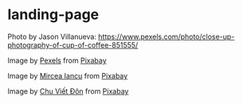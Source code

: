 # landing-page

Photo by Jason  Villanueva: https://www.pexels.com/photo/close-up-photography-of-cup-of-coffee-851555/

Image by <a href="https://pixabay.com/users/pexels-2286921/?utm_source=link-attribution&utm_medium=referral&utm_campaign=image&utm_content=1836445">Pexels</a> from <a href="https://pixabay.com//?utm_source=link-attribution&utm_medium=referral&utm_campaign=image&utm_content=1836445">Pixabay</a>



Image by <a href="https://pixabay.com/users/surprising_snapshots-11873433/?utm_source=link-attribution&utm_medium=referral&utm_campaign=image&utm_content=7300353">Mircea Iancu</a> from <a href="https://pixabay.com//?utm_source=link-attribution&utm_medium=referral&utm_campaign=image&utm_content=7300353">Pixabay</a>

Image by <a href="https://pixabay.com/users/chuotanhls-12868140/?utm_source=link-attribution&utm_medium=referral&utm_campaign=image&utm_content=4311828">Chu Viết Đôn</a> from <a href="https://pixabay.com//?utm_source=link-attribution&utm_medium=referral&utm_campaign=image&utm_content=4311828">Pixabay</a>